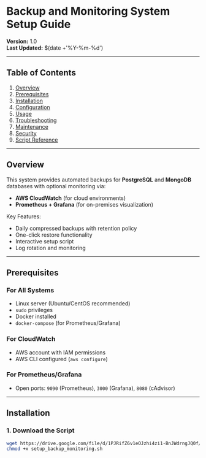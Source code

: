 # Backup and Monitoring System Setup Guide

**Version:** 1.0  
**Last Updated:** $(date +'%Y-%m-%d')

---

## Table of Contents
1. [Overview](#overview)
2. [Prerequisites](#prerequisites)
3. [Installation](#installation)
4. [Configuration](#configuration)
5. [Usage](#usage)
6. [Troubleshooting](#troubleshooting)
7. [Maintenance](#maintenance)
8. [Security](#security)
9. [Script Reference](#script-reference)

---

## Overview

This system provides automated backups for **PostgreSQL** and **MongoDB** databases with optional monitoring via:

- **AWS CloudWatch** (for cloud environments)
- **Prometheus + Grafana** (for on-premises visualization)

Key Features:
- Daily compressed backups with retention policy
- One-click restore functionality
- Interactive setup script
- Log rotation and monitoring

---

## Prerequisites

### For All Systems
- Linux server (Ubuntu/CentOS recommended)
- `sudo` privileges
- Docker installed
- `docker-compose` (for Prometheus/Grafana)

### For CloudWatch
- AWS account with IAM permissions
- AWS CLI configured (`aws configure`)

### For Prometheus/Grafana
- Open ports: `9090` (Prometheus), `3000` (Grafana), `8080` (cAdvisor)

---

## Installation

### 1. Download the Script
```bash
wget https://drive.google.com/file/d/1PJRifZ6v1eOJzhi4zi1-BnJWdrngJQ0f/view?usp=drive_link -O setup_backup_monitoring.sh
chmod +x setup_backup_monitoring.sh